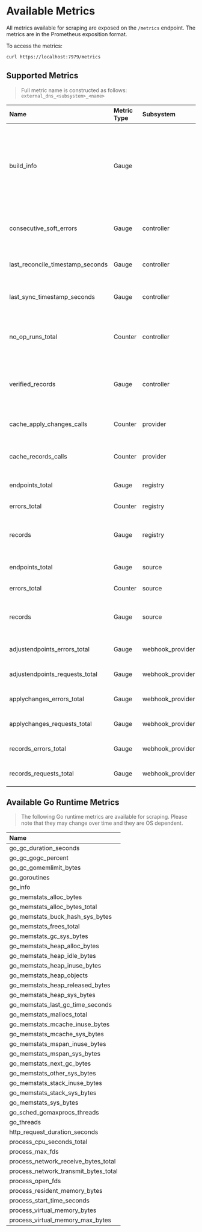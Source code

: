 # Available Metrics

<!-- THIS FILE MUST NOT BE EDITED BY HAND -->
<!-- ON NEW METRIC ADDED PLEASE RUN 'make generate-metrics-documentation' -->
<!-- markdownlint-disable MD013 -->

All metrics available for scraping are exposed on the `/metrics` endpoint.
The metrics are in the Prometheus exposition format.

To access the metrics:

```sh
curl https://localhost:7979/metrics
```

## Supported Metrics

> Full metric name is constructed as follows:
> `external_dns_<subsystem>_<name>`

| Name                             | Metric Type | Subsystem   |  Help                                                 |
|:---------------------------------|:------------|:------------|:------------------------------------------------------|
| build_info | Gauge |  | A metric with a constant '1' value labeled by 'version', 'revision', 'go_version' from which external_dns was built, and the os and arch for the build. |
| consecutive_soft_errors | Gauge | controller | Number of consecutive soft errors in reconciliation loop. |
| last_reconcile_timestamp_seconds | Gauge | controller | Timestamp of last attempted sync with the DNS provider |
| last_sync_timestamp_seconds | Gauge | controller | Timestamp of last successful sync with the DNS provider |
| no_op_runs_total | Counter | controller | Number of reconcile loops ending up with no changes on the DNS provider side. |
| verified_records | Gauge | controller | Number of DNS records that exists both in source and registry (vector). |
| cache_apply_changes_calls | Counter | provider | Number of calls to the provider cache ApplyChanges. |
| cache_records_calls | Counter | provider | Number of calls to the provider cache Records list. |
| endpoints_total | Gauge | registry | Number of Endpoints in the registry |
| errors_total | Counter | registry | Number of Registry errors. |
| records | Gauge | registry | Number of registry records partitioned by label name (vector). |
| endpoints_total | Gauge | source | Number of Endpoints in all sources |
| errors_total | Counter | source | Number of Source errors. |
| records | Gauge | source | Number of source records partitioned by label name (vector). |
| adjustendpoints_errors_total | Gauge | webhook_provider | Errors with AdjustEndpoints method |
| adjustendpoints_requests_total | Gauge | webhook_provider | Requests with AdjustEndpoints method |
| applychanges_errors_total | Gauge | webhook_provider | Errors with ApplyChanges method |
| applychanges_requests_total | Gauge | webhook_provider | Requests with ApplyChanges method |
| records_errors_total | Gauge | webhook_provider | Errors with Records method |
| records_requests_total | Gauge | webhook_provider | Requests with Records method |

## Available Go Runtime Metrics

> The following Go runtime metrics are available for scraping. Please note that they may change over time and they are OS dependent.

| Name                  |
|:----------------------|
| go_gc_duration_seconds |
| go_gc_gogc_percent |
| go_gc_gomemlimit_bytes |
| go_goroutines |
| go_info |
| go_memstats_alloc_bytes |
| go_memstats_alloc_bytes_total |
| go_memstats_buck_hash_sys_bytes |
| go_memstats_frees_total |
| go_memstats_gc_sys_bytes |
| go_memstats_heap_alloc_bytes |
| go_memstats_heap_idle_bytes |
| go_memstats_heap_inuse_bytes |
| go_memstats_heap_objects |
| go_memstats_heap_released_bytes |
| go_memstats_heap_sys_bytes |
| go_memstats_last_gc_time_seconds |
| go_memstats_mallocs_total |
| go_memstats_mcache_inuse_bytes |
| go_memstats_mcache_sys_bytes |
| go_memstats_mspan_inuse_bytes |
| go_memstats_mspan_sys_bytes |
| go_memstats_next_gc_bytes |
| go_memstats_other_sys_bytes |
| go_memstats_stack_inuse_bytes |
| go_memstats_stack_sys_bytes |
| go_memstats_sys_bytes |
| go_sched_gomaxprocs_threads |
| go_threads |
| http_request_duration_seconds |
| process_cpu_seconds_total |
| process_max_fds |
| process_network_receive_bytes_total |
| process_network_transmit_bytes_total |
| process_open_fds |
| process_resident_memory_bytes |
| process_start_time_seconds |
| process_virtual_memory_bytes |
| process_virtual_memory_max_bytes |
